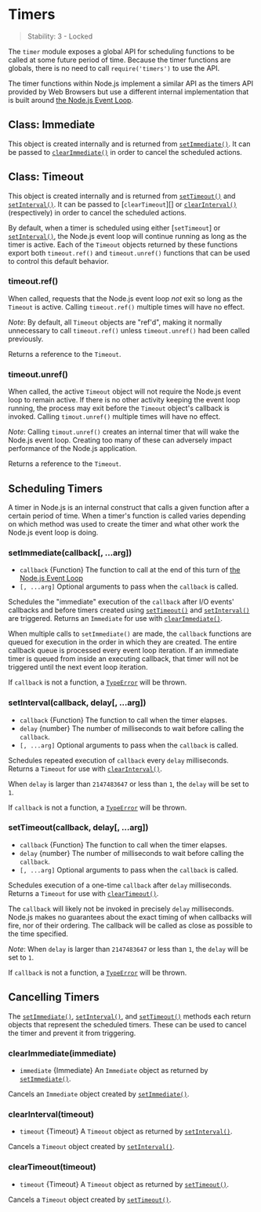 # Timers

> Stability: 3 - Locked

The `timer` module exposes a global API for scheduling functions to
be called at some future period of time. Because the timer functions are
globals, there is no need to call `require('timers')` to use the API.

The timer functions within Node.js implement a similar API as the timers API
provided by Web Browsers but use a different internal implementation that is
built around [the Node.js Event Loop][].

## Class: Immediate

This object is created internally and is returned from [`setImmediate()`][]. It
can be passed to [`clearImmediate()`][] in order to cancel the scheduled
actions.

## Class: Timeout

This object is created internally and is returned from [`setTimeout()`][] and
[`setInterval()`][]. It can be passed to [`clearTimeout`][] or
[`clearInterval()`][] (respectively) in order to cancel the scheduled actions.

By default, when a timer is scheduled using either [`setTimeout`] or
[`setInterval()`][], the Node.js event loop will continue running as long as the
timer is active. Each of the `Timeout` objects returned by these functions
export both `timeout.ref()` and `timeout.unref()` functions that can be used to
control this default behavior.

### timeout.ref()
<!-- YAML
added: v0.9.1
-->

When called, requests that the Node.js event loop *not* exit so long as the
`Timeout` is active. Calling `timeout.ref()` multiple times will have no effect.

*Note*: By default, all `Timeout` objects are "ref'd", making it normally
unnecessary to call `timeout.ref()` unless `timeout.unref()` had been called
previously.

Returns a reference to the `Timeout`.

### timeout.unref()
<!-- YAML
added: v0.9.1
-->

When called, the active `Timeout` object will not require the Node.js event loop
to remain active. If there is no other activity keeping the event loop running,
the process may exit before the `Timeout` object's callback is invoked. Calling
`timout.unref()` multiple times will have no effect.

*Note*: Calling `timout.unref()` creates an internal timer that will wake the
Node.js event loop. Creating too many of these can adversely impact performance
of the Node.js application.

Returns a reference to the `Timeout`.

## Scheduling Timers

A timer in Node.js is an internal construct that calls a given function after
a certain period of time. When a timer's function is called varies depending on
which method was used to create the timer and what other work the Node.js
event loop is doing.

### setImmediate(callback[, ...arg])
<!-- YAML
added: v0.9.1
-->

* `callback` {Function} The function to call at the end of this turn of
  [the Node.js Event Loop]
* `[, ...arg]` Optional arguments to pass when the `callback` is called.

Schedules the "immediate" execution of the `callback` after I/O events'
callbacks and before timers created using [`setTimeout()`][] and
[`setInterval()`][] are triggered. Returns an `Immediate` for use with
[`clearImmediate()`][].

When multiple calls to `setImmediate()` are made, the `callback` functions are
queued for execution in the order in which they are created. The entire callback
queue is processed every event loop iteration. If an immediate timer is queued
from inside an executing callback, that timer will not be triggered until the
next event loop iteration.

If `callback` is not a function, a [`TypeError`][] will be thrown.

### setInterval(callback, delay[, ...arg])
<!-- YAML
added: v0.0.1
-->

* `callback` {Function} The function to call when the timer elapses.
* `delay` {number} The number of milliseconds to wait before calling the
  `callback`.
* `[, ...arg]` Optional arguments to pass when the `callback` is called.

Schedules repeated execution of `callback` every `delay` milliseconds.
Returns a `Timeout` for use with [`clearInterval()`][].

When `delay` is larger than `2147483647` or less than `1`, the `delay` will be
set to `1`.

If `callback` is not a function, a [`TypeError`][] will be thrown.

### setTimeout(callback, delay[, ...arg])
<!-- YAML
added: v0.0.1
-->

* `callback` {Function} The function to call when the timer elapses.
* `delay` {number} The number of milliseconds to wait before calling the
  `callback`.
* `[, ...arg]` Optional arguments to pass when the `callback` is called.

Schedules execution of a one-time `callback` after `delay` milliseconds.
Returns a `Timeout` for use with [`clearTimeout()`][].

The `callback` will likely not be invoked in precisely `delay` milliseconds.
Node.js makes no guarantees about the exact timing of when callbacks will fire,
nor of their ordering. The callback will be called as close as possible to the
time specified.

*Note*: When `delay` is larger than `2147483647` or less than `1`, the `delay`
will be set to `1`.

If `callback` is not a function, a [`TypeError`][] will be thrown.

## Cancelling Timers

The [`setImmediate()`][], [`setInterval()`][], and [`setTimeout()`][] methods
each return objects that represent the scheduled timers. These can be used to
cancel the timer and prevent it from triggering.

### clearImmediate(immediate)
<!-- YAML
added: v0.9.1
-->

* `immediate` {Immediate} An `Immediate` object as returned by
  [`setImmediate()`][].

Cancels an `Immediate` object created by [`setImmediate()`][].

### clearInterval(timeout)
<!-- YAML
added: v0.0.1
-->

* `timeout` {Timeout} A `Timeout` object as returned by [`setInterval()`][].

Cancels a `Timeout` object created by [`setInterval()`][].

### clearTimeout(timeout)
<!-- YAML
added: v0.0.1
-->

* `timeout` {Timeout} A `Timeout` object as returned by [`setTimeout()`][].

Cancels a `Timeout` object created by [`setTimeout()`][].


[the Node.js Event Loop]: https://github.com/nodejs/node/blob/master/doc/topics/the-event-loop-timers-and-nexttick.md
[`TypeError`]: errors.html#errors_class_typeerror
[`clearImmediate()`]: timers.html#timers_clearimmediate_immediate
[`clearInterval()`]: timers.html#timers_clearinterval_timeout
[`clearTimeout()`]: timers.html#timers_cleartimeout_timeout
[`setImmediate()`]: timers.html#timers_setimmediate_callback_arg
[`setInterval()`]: timers.html#timers_setinterval_callback_delay_arg
[`setTimeout()`]: timers.html#timers_settimeout_callback_delay_arg
